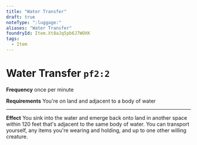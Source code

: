 ```yaml
---
title: "Water Transfer"
draft: true
noteType: ":luggage:"
aliases: "Water Transfer"
foundryId: Item.Xt8aJq5pb6J7WOXK
tags:
  - Item
---
```


# Water Transfer `pf2:2`

**Frequency** once per minute

**Requirements** You're on land and adjacent to a body of water

* * *

**Effect** You sink into the water and emerge back onto land in another space within 120 feet that's adjacent to the same body of water. You can transport yourself, any items you're wearing and holding, and up to one other willing creature.
